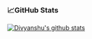 ### **📈GitHub Stats**

[![Divyanshu's github stats](https://github-readme-stats.vercel.app/api?username=divyanshuan&show_icons=true)](https://github.com/divyanshuan)

